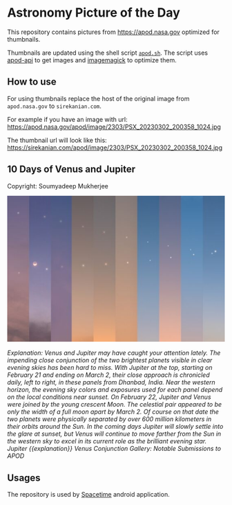 # Astronomy Picture of the Day

This repository contains pictures from https://apod.nasa.gov optimized for thumbnails.

Thumbnails are updated using the shell script [`apod.sh`](apod.sh). The script
uses [apod-api](https://github.com/nasa/apod-api) to get images and [imagemagick](https://imagemagick.org) to
optimize them.

## How to use

For using thumbnails replace the host of the original image from `apod.nasa.gov` to `sirekanian.com`.

For example if you have an image with url:<br>
https://apod.nasa.gov/apod/image/2303/PSX_20230302_200358_1024.jpg

The thumbnail url will look like this:<br>
https://sirekanian.com/apod/image/2303/PSX_20230302_200358_1024.jpg

## 10 Days of Venus and Jupiter

Copyright: Soumyadeep Mukherjee

[![the picture of the day][1]][2]

_Explanation: Venus and Jupiter may have caught your attention lately.  The impending close conjunction of the two brightest planets visible in clear evening skies has been hard to miss. With Jupiter at the top, starting on February 21 and ending on March 2, their close approach is chronicled daily, left to right, in these panels from Dhanbad, India. Near the western horizon, the evening sky colors and exposures used for each panel depend on the local conditions near sunset. On February 22, Jupiter and Venus were joined by the young crescent Moon. The celestial pair appeared to be only the width of a full moon apart by March 2. Of course on that date the two planets were physically separated by over 600 million kilometers in their orbits around the Sun. In the coming days Jupiter will slowly settle into the glare at sunset, but Venus will continue to move farther from the Sun in the western sky to excel in its current role as the brilliant evening star.   Jupiter {{explanation}} Venus Conjunction Gallery: Notable Submissions to APOD_

## Usages

The repository is used by [Spacetime][3] android application.

[1]: image/2303/PSX_20230302_200358_1024.jpg

[2]: https://apod.nasa.gov/apod/image/2303/PSX_20230302_200358_1024.jpg

[3]: https://github.com/sirekanian/spacetime
